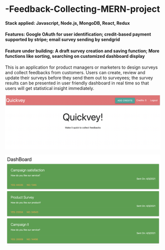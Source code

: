 # -Feedback-Collecting-MERN-project

#### Stack applied: Javascript, Node.js, MongoDB, React, Redux<br>
#### Features: Google OAuth for user identification; credit-based payment supported by stripe; email survey sending by sendgrid<br>
#### Feature under building: A draft survey creation and saving function; More functions like sorting, searching on customized dashboard display <br>

This is an application for product managers or marketers to design surveys and collect feedbacks from customers. Users can create, review and update 
their surveys before they send them out to surveyees; the survey results can be presented in user friendly dashboard in real time so that users will 
get statistical insight immediately.

![image](LandingPage.png)
<br>

![image](DashBoard.png)
<br>
